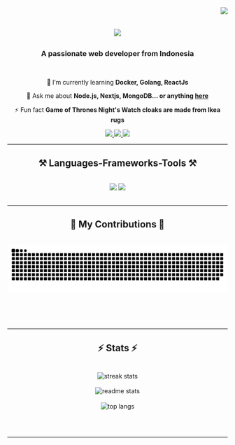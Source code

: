 <img align="right" src="https://visitor-badge.laobi.icu/badge?page_id=MyWhySaputra.MyWhySaputra" />
<h1 align="center">
    <img src="https://readme-typing-svg.herokuapp.com/?font=Righteous&size=35&center=true&vCenter=true&width=500&height=70&duration=4000&lines=Hi+There!+👋;+I'm+Wahyu+Saputra!;" />
</h1>

<h3 align="center">A passionate web developer from Indonesia</h3>

<br/>

<div align="center">
 
 🌱 I’m currently learning **Docker, Golang, ReactJs**

💬 Ask me about **Node.js, Nextjs, MongoDB... or anything [here](https://github.com/salesp07/salesp07/issues)**

⚡ Fun fact **Game of Thrones Night's Watch cloaks are made from Ikea rugs**

 </div>
 
<div align="center"> 
  <a href="mailto:wahyusaputra222000@gmail.com">
    <img src="https://img.shields.io/badge/Gmail-333333?style=for-the-badge&logo=gmail&logoColor=red" />
  </a>
  <a href="https://www.linkedin.com/in/mywahyusaputra/" target="_blank">
    <img src="https://img.shields.io/badge/LinkedIn-0077B5?style=for-the-badge&logo=linkedin&logoColor=white" target="_blank" />
  </a>
  <a href="https://wahyusaputra.site/" target="_blank">
     <img src="https://img.shields.io/badge/Portfolio-FF5722?style=for-the-badge&logo=todoist&logoColor=white" target="_blank" /> <!-- sqlite, safari, google-chrome are other good icon options -->
  </a>
</div>

 <hr/>
 
<h2 align="center">⚒️ Languages-Frameworks-Tools ⚒️</h2>
<br/>
<div align="center">
    <img src="https://skillicons.dev/icons?i=react,bootstrap,html,css,vscode,github,figma,tailwind,git" />
    <img src="https://skillicons.dev/icons?i=nodejs,javascript,typescript,express,c,nextjs,mysql" /><br>
</div>

<br/>
<hr/>

<div align="center">
  <h2>🐍 My Contributions 🐍</h2>
  <br>
  <img alt="snake eating my contributions" src="https://raw.githubusercontent.com/MyWhySaputra/MyWhySaputra/output/github-contribution-grid-snake.svg" />
  
  <br/><br/><br/>
</div>

<hr/>

<h2 align="center">⚡ Stats ⚡</h2>
<br>
<div align=center>
  <img height="220" src="https://streak-stats.demolab.com/?user=MyWhySaputra&count_private=true&theme=react&border_radius=10" alt="streak stats"/>
  <br/><br/>
  <img height="220" src="https://github-readme-stats.vercel.app/api?username=MyWhySaputra&count_private=true&show_icons=true&theme=react&rank_icon=github&border_radius=10" alt="readme stats" />
  <br/><br/>
  <img height="220" align="center" src="https://github-readme-stats.vercel.app/api/top-langs/?username=MyWhySaputra&hide=HTML&langs_count=8&layout=compact&theme=react&border_radius=10&size_weight=0.5&count_weight=0.5&exclude_repo=github-readme-stats" alt="top langs" />
</div>

<br/><br/>

<hr/>

<br/>
